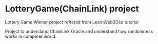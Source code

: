 # LotteryGame(ChainLink) project 

Lottery Game Winner project reffered from LearnWeb3Dao tutorial

Project to understand ChainLink Oracle and understand how randomness works in computer world. 